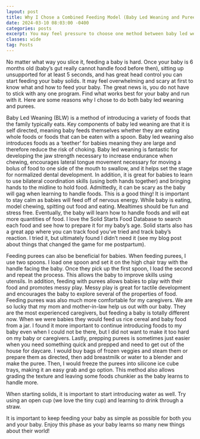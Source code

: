 ```yaml
---
layout: post
title: Why I Chose a Combined Feeding Model (Baby Led Weaning and Purees)
date: 2024-03-10 08:03:00 -0400
categories: posts
excerpt: You may feel pressure to choose one method between baby led weaning and purees, but you do not have to! Both are packed with benefits for you and your baby.
classes: wide
tag: Posts
---
```


No matter what way you slice it, feeding a baby is hard. Once your baby is 6 months old (baby’s gut really cannot handle food before then), sitting up unsupported for at least 5 seconds, and has great head control you can start feeding your baby solids. It may feel overwhelming and scary at first to know what and how to feed your baby. The great news is, you do not have to stick with any one program. Find what works best for your baby and run with it. Here are some reasons why I chose to do both baby led weaning and purees.

Baby Led Weaning (BLW) is a method of introducing a variety of foods that the family typically eats. Key components of baby led weaning are that it is self directed, meaning baby feeds themselves whether they are eating whole foods or foods that can be eaten with a spoon. Baby led weaning also introduces foods as a ‘teether’ for babies meaning they are large and therefore reduce the risk of choking. Baby led weaning is fantastic for developing the jaw strength necessary to increase endurance when chewing, encourages lateral tongue movement necessary for moving a bolus of food to one side of the mouth to swallow, and it helps set the stage for normalized dental development. In addition, it is great for babies to learn to use bilateral coordination skills (using both hands together) and bringing hands to the midline to hold food. Admittedly, it can be scary as the baby will gag when learning to handle foods. This is a good thing! It is important to stay calm as babies will feed off of nervous energy. While baby is eating, model chewing, spitting out food and eating. Mealtimes should be fun and stress free. Eventually, the baby will learn how to handle foods and will eat more quantities of food. I love the Solid Starts Food Database to search each food and see how to prepare it for my baby’s age. Solid starts also has a great app where you can track food you’ve tried and track baby’s reaction. I tried it, but ultimately found I didn’t need it (see my blog post about things that changed the game for me postpartum).

Feeding purees can also be beneficial for babies. When feeding purees, I use two spoons. I load one spoon and set it on the high chair tray with the handle facing the baby. Once they pick up the first spoon, I load the second and repeat the process. This allows the baby to improve skills using utensils. In addition, feeding with purees allows babies to play with their food and promotes messy play. Messy play is great for tactile development and encourages the baby to explore several of the properties of food. Feeding purees was also much more comfortable for my caregivers. We are so lucky that my mom and mother-in-law help us out with our baby. They are the most experienced caregivers, but feeding a baby is totally different now. When we were babies they would feed us rice cereal and baby food from a jar. I found it more important to continue introducing foods to my baby even when I could not be there, but I did not want to make it too hard on my baby or caregivers. Lastly, prepping purees is sometimes just easier when you need something quick and prepped and need to get out of the house for daycare. I would buy bags of frozen veggies and steam them or prepare them as directed, then add breastmilk or water to a blender and make the puree. Then, I would freeze the purees into silicone ice cube trays, making it an easy grab and go option. This method also allows grading the texture and leaving some foods chunkier as the baby learns to handle more.

When starting solids, it is important to start introducing water as well. Try using an open cup (we love the tiny cup) and learning to drink through a straw.

It is important to keep feeding your baby as simple as possible for both you and your baby. Enjoy this phase as your baby learns so many new things about their world!
